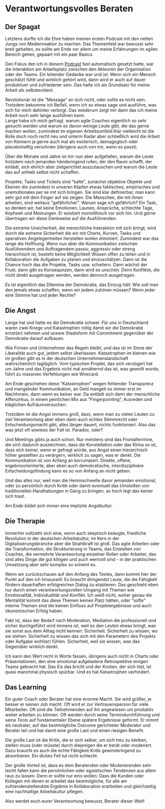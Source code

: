 # Verantwortungsvolles Beraten 

## Der Spagat

Letztens durfte ich die Ehre haben meinen ersten Podcast mit den netten Jungs von Medienreaktor zu machen. 
Das Themenfeld war bewusst sehr breit gehalten, es sollte am Ende vor allem um meine Erfahrungen im agilen Bereich gehen, gepaart mit ein paar Basics. 

Den Fokus den ich in diesem [Podcast](https://www.medienreaktor.de/podcast/folge-13) fast automatisch gesetzt hatte, war die Interaktion 
am Arbeitsplatz zwischen den Akteuren der Organisation oder der Teams. 
Ein leitender Gedanke war und ist: Wenn sich ein Mensch geschätzt fühlt und wirklich gehört wird, dann wird er auch auf dauer produktiver 
und zufriedener sein. Das halte ich als Grundsatz für meine Arbeit als selbstevident. 

Revolutionär ist die "Message" an sich nicht, oder sollte es nicht sein. Trotzdem bekomme ich Beifall, 
wenn ich so etwas sage und ausführe, was sich für mich dahinter verbirgt. Das wiederum zeigt mir dann das ich meine 
Arbeit noch sehr lange ausführen kann.  
Lange habe ich mich gefragt, warum agile Coaches eigentlich so sehr gesucht werden und warum es davon wenige 
Leute gibt, die das gerne machen wollen, zumindest im eigenen Arbeitsumfeld.Klar vielleicht ist die Rolle doch 
noch recht neu und unterm Radar aber schließlich wird die Arbeit von Kennern ja gerne auch mal als esoterisch, 
demagogisch oder placebohaftig verschrien (übrigens auch von mir, wenn es passt).

Über die Monate und Jahre ist mir nun aber aufgefallen, warum die Leute trotzdem nach jemanden händeringend rufen,
der den Raum schafft, der einlädt, sich ehrlich aber zielgerichtet auszutauschen und warum die Leute das auf anhieb selbst nicht schaffen. 

Projekte, Tasks und Tickets sind "kalte", zunächst objektive Objekte und Ebenen die zumindest in unseren Köpfen etwas faktisches, 
empirisches und unemotionales per se mit sich bringen. Sie sind klar definierbar, man kann sehr gut mit dem Finger auf sie zeigen. 
Die Menschen, die mit ihnen arbeiten, sind weitaus "gefährlicher". Warum sage ich gefährlich? 
Ein Task, so denken wir, hat keine Emotionen, Launen, Ansprüche, schlechte Tage, Kopfweh und Meinungen. Er existiert monolithisch 
vor sich hin. Und gerne übertragen wir diese Denkweise auf die Ausführenden. 

Die extreme Unsicherheit, die menschliche Interaktion mit sich bringt, wird durch die extreme Sicherheit die wir mit Charts, 
Kurven, Tasks und operativen Angelegenheiten herstellen wollen eliminiert. 
Zumindest war das lange die Hoffnung. Wenn nun aber die Kommunikation zwischen Ausführendem und Auftragendem passiv, 
aggressiv oder streng hierarchisch ist, besteht keine Möglichkeit Wissen offen zu teilen und in Kollaboration die 
Aufgaben zu planen und einzuschätzen. Dann ist die Chance hoch das die Projekte, Tasks usw. scheitern. 
Dann wächst der Frust, dann gibt es Konsequnzen, dann wird es unschön. Denn Konflikte, die nicht direkt ausgetragen werden, werden dennoch ausgetragen. 

Es ist eigentlich das Dilemma der Demokratie, das Einzug hält: Wie soll man den jemals etwas schaffen, wenn wir jedem zuhören müssen? 
Wenn jeder eine Stimme hat und jeder Rechte? 

## Die Angst 

Lange hat und hatte es die Demokratie schwer. Für uns in Deutschland waren zwei Kriege und Katastrophen nötig damit wir die 
Demokratie ernst(er) nehmen und unsere Staatsform mit Commitment gegenüber der Demokratie darauf aufbauen. 

Wie Firmen und Unternehmer das Regeln bleibt, und das ist im Sinne der Liberalität auch gut, 
jedem selbst überlassen. Katastrophen im kleinen wie im großen gibt es in der deutschen Unternehmenslandschaft 
wahrscheinlich tagtäglich. Vom typischen Projekt, das sich verzögert hat um 
Jahre und das Ergebnis nicht mal annähernd das ist, was gewollt wurde, führt zu massiven Verfehlungen wie Wirecard. 

Am Ende geschehen diese "Katastrophen" wegen fehlender Transparenz und mangelnder Kommunikation, 
an Geld mangelt es immer erst im Nachhinein, dann wenn es keiner war. Da entlädt sich dann der menschliche Affenzirkus, 
in einem peinlichen Mix aus "Fingerpointing", Ausreden und kläglichen Aufräumversuchen. 

Trotzdem ist die Angst immens groß, dass, wenn man zu vielen Leuten zu viel Verantwortung aber eben dann auch echtes Stimmrecht oder 
Entscheidungsmacht gibt, alles länger dauert, nichts funktioniert. Also das was jetzt oft sowieso der Fall ist. Paradox, oder? 

Und Meetings gibts ja auch schon. Nur meistens sind das Frontaltermine, die sich dadurch auszeichnen, dass die Konstellation oder das Klima 
so ist, dass sich keiner, wenn er gefragt würde, aus Angst einen hierarchisch höher gestellten zu verärgern, 
wirklich zu sagen, was er denkt. Die Kommunikation ist von Anfang an korrumpiert. Direkte, offene, ergebnisorientierte,
aber eben auch demokratische, interdisziplinäre Entscheidungsfindung kann es so von Anfang an nicht geben. 

Und das alles nur, weil man die Hemmschwelle davor jemanden emotional, oder zu persönlich durch Kritik oder damit 
eventuell das Umstoßen von traditionellen Handhabungen in Gang zu bringen, so hoch legt das keiner sich traut. 

Am Ende bildet sich immer eine implizite Angstkultur.

## Die Therapie

Immerhin vollzieht sich eine, wenn auch skeptisch beäugte, friedliche Revolution in der deutschen Arbeitskultur, 
im Kern in der Digitalisierungsbranche aber die Strahlkraft ist groß. Das agile Arbeiten oder die Transformation, 
die Strukturierung in Teams, das Einstellen von Coaches, die vermehrte Verantwortung einzelner Rollen oder Arbeiter, 
das sind alles Dinge die gut klingen und auch wertvoll sind - in der praktischen Umsetzung aber sehr komplex so scheint es. 

Wenn wir zurückschauen auf den Anfang des Textes, dann kommt hier der Punkt auf den ich hinauswill: 
Es braucht dringendst Leute, die die Fähigkeit fördern dauerhaften erfolgreichen Dialog zu etablieren. 
Das geschieht eben nur durch einen verantwortungsvollen Umgang mit Themen wie Emotionalität, Individualität und Konflikt. Ich weiß
nicht, woher genau die Mentalität kommt das diese Themen keinen Platz hätten, 
oder "softe" interne Themen sind die keinen Einfluss auf Projektergebnisse und auch ökonomischen Erfolg haben. 

Fakt ist, dass der Bedarf nach Moderation, Mediation die professionell und sicher durchgeführt wird immens ist,
weil es den Leuten etwas bringt, was sie sonst aus dem Alltag nicht kennen: Sicherheit. Sicherheit zu wissen, wo sie stehen. 
Sicherheit zu wissen das sich mit den Parametern des Projekts oder Aufgabe wohl(er) fühlen. 
Sicherheit, weil sie wissen, was das Gegenüber wirklich denkt. 

Ich kann den Wert nicht in Worte fassen, übrigens auch nicht in Charts oder Präsentationen, 
den eine emotional aufgeladene Retrospektive einigen Teams gebracht hat. 
Das Eis das bricht und der Knoten, der sich löst, ist quasi manchmal physisch spürbar. Und es hat Katastrophen verhindert. 

## Das Learning

Ein guter Coach oder Berater hat eine enorme Macht. Sie wird größer, je besser er seinen Job macht. 
Oft wird er zur Vertrauensperson für viele Mitarbeiter. Oft sind die Teilnehmenden auf ihn angewiesen um produktiv weiter arbeiten zu können. 
Oft werden durch seine Termindurchführung und seine Tools auf fundamentaler Ebene spätere Ergebnisse geformt. 
Er nimmt als neutraler, auf das bestmögliche Outcome gerichteter Moderator und Berater teil und hat damit eine große Last und einen riesigen Benefit. 

Die große Last ist die Kritik, die er sich selber, um sich treu zu bleiben, stellen muss (oder müsste) durch diejenigen die er berät oder moderiert. 
Dazu braucht es auch die echte Fähigkeit Kritik gewinnbringend zu absorbieren. Ein dickes Fell tut nicht schlecht. 

Der große Vorteil ist, dass es dem Beratenden oder Moderierenden sehr leicht fallen kann die persönlichen oder egoistischen Tendenzen 
aus allem raus zu lassen. Denn er sollte nur eins wollen: Dass die Kunden oder Kollegen mit denen er arbeitet das bestmögliche, 
für alle am zufriendenstellendste Ergebnis in Kollaboration erarbeiten und gleichzeitig eine nachhaltige Arbeitskultur pflegen. 

Also werdet euch eurer Verantwortung bewusst, Berater dieser Welt! 
